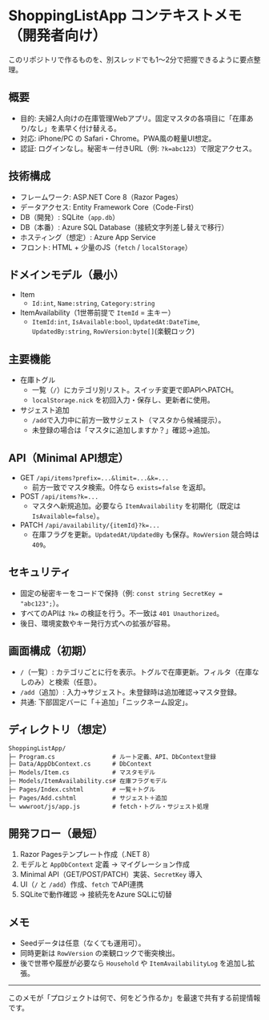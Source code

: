 # ShoppingListApp コンテキストメモ（開発者向け）

このリポジトリで作るものを、別スレッドでも1〜2分で把握できるように要点整理。

## 概要
- 目的: 夫婦2人向けの在庫管理Webアプリ。固定マスタの各項目に「在庫あり/なし」を素早く付け替える。
- 対応: iPhone/PC の Safari・Chrome。PWA風の軽量UI想定。
- 認証: ログインなし。秘密キー付きURL（例: `?k=abc123`）で限定アクセス。

## 技術構成
- フレームワーク: ASP.NET Core 8（Razor Pages）
- データアクセス: Entity Framework Core（Code-First）
- DB（開発）: SQLite（`app.db`）
- DB（本番）: Azure SQL Database（接続文字列差し替えで移行）
- ホスティング（想定）: Azure App Service
- フロント: HTML + 少量のJS（`fetch` / `localStorage`）

## ドメインモデル（最小）
- Item
  - `Id:int`, `Name:string`, `Category:string`
- ItemAvailability（1世帯前提で `ItemId` = 主キー）
  - `ItemId:int`, `IsAvailable:bool`, `UpdatedAt:DateTime`, `UpdatedBy:string`, `RowVersion:byte[]`(楽観ロック)

## 主要機能
- 在庫トグル
  - 一覧（`/`）にカテゴリ別リスト。スイッチ変更で即APIへPATCH。
  - `localStorage.nick` を初回入力・保存し、更新者に使用。
- サジェスト追加
  - `/add`で入力中に前方一致サジェスト（マスタから候補提示）。
  - 未登録の場合は「マスタに追加しますか？」確認→追加。

## API（Minimal API想定）
- GET `/api/items?prefix=...&limit=...&k=...`
  - 前方一致でマスタ検索。0件なら `exists=false` を返却。
- POST `/api/items?k=...`
  - マスタへ新規追加。必要なら `ItemAvailability` を初期化（既定は `IsAvailable=false`）。
- PATCH `/api/availability/{itemId}?k=...`
  - 在庫フラグを更新。`UpdatedAt/UpdatedBy` も保存。`RowVersion` 競合時は `409`。

## セキュリティ
- 固定の秘密キーをコードで保持（例: `const string SecretKey = "abc123";`）。
- すべてのAPIは `?k=` の検証を行う。不一致は `401 Unauthorized`。
- 後日、環境変数やキー発行方式への拡張が容易。

## 画面構成（初期）
- `/`（一覧）: カテゴリごとに行を表示。トグルで在庫更新。フィルタ（在庫なしのみ）と検索（任意）。
- `/add`（追加）: 入力→サジェスト。未登録時は追加確認→マスタ登録。
- 共通: 下部固定バーに「＋追加」「ニックネーム設定」。

## ディレクトリ（想定）
```
ShoppingListApp/
├─ Program.cs                # ルート定義、API、DbContext登録
├─ Data/AppDbContext.cs      # DbContext
├─ Models/Item.cs            # マスタモデル
├─ Models/ItemAvailability.cs# 在庫フラグモデル
├─ Pages/Index.cshtml        # 一覧＋トグル
├─ Pages/Add.cshtml          # サジェスト＋追加
└─ wwwroot/js/app.js         # fetch・トグル・サジェスト処理
```

## 開発フロー（最短）
1) Razor Pagesテンプレート作成（.NET 8）
2) モデルと `AppDbContext` 定義 → マイグレーション作成
3) Minimal API（GET/POST/PATCH）実装、`SecretKey` 導入
4) UI（`/` と `/add`）作成、`fetch` でAPI連携
5) SQLiteで動作確認 → 接続先をAzure SQLに切替

## メモ
- Seedデータは任意（なくても運用可）。
- 同時更新は `RowVersion` の楽観ロックで衝突検出。
- 後で世帯や履歴が必要なら `Household` や `ItemAvailabilityLog` を追加し拡張。

---
このメモが「プロジェクトは何で、何をどう作るか」を最速で共有する前提情報です。
